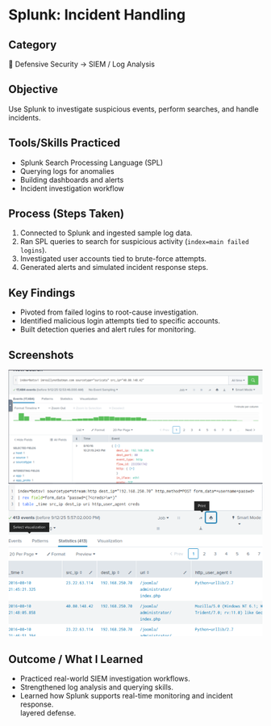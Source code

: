# Splunk: Incident Handling

## Category  
📂 Defensive Security → SIEM / Log Analysis  

## Objective  
Use Splunk to investigate suspicious events, perform searches, and handle incidents.  

## Tools/Skills Practiced  
- Splunk Search Processing Language (SPL)  
- Querying logs for anomalies  
- Building dashboards and alerts  
- Incident investigation workflow  

## Process (Steps Taken)  
1. Connected to Splunk and ingested sample log data.  
2. Ran SPL queries to search for suspicious activity (`index=main failed logins`).  
3. Investigated user accounts tied to brute-force attempts.  
4. Generated alerts and simulated incident response steps.  

## Key Findings  
- Pivoted from failed logins to root-cause investigation.  
- Identified malicious login attempts tied to specific accounts.  
- Built detection queries and alert rules for monitoring.  

## Screenshots 
![Splunk](Screenshots/Splunk1.png)
![Splunk](Screenshots/Splunk2.png)


## Outcome / What I Learned  
- Practiced real-world SIEM investigation workflows.  
- Strengthened log analysis and querying skills.  
- Learned how Splunk supports real-time monitoring and incident response.  
layered defense.  
